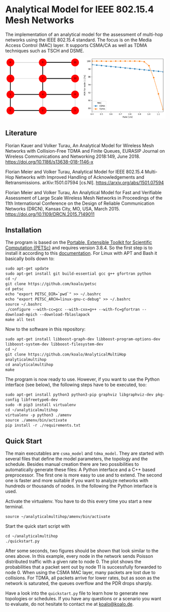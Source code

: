 # Analytical Model for IEEE 802.15.4 Mesh Networks

The implementation of an analytical model for the assessment of multi-hop networks using the IEEE 802.15.4 standard. The focus is on the Media Access Control (MAC) layer. It supports CSMA/CA as well as TDMA techniques such as TSCH and DSME.

![Exemplary network graph and results](quickstart_result.png "Exemplary network graph and results")

## Literature

Florian Kauer and Volker Turau, An Analytical Model for Wireless Mesh Networks with Collision-Free TDMA and Finite Queues, EURASIP Journal on Wireless Communications and Networking 2018:149, June 2018. <a href="https://doi.org/10.1186/s13638-018-1146-x">https://doi.org/10.1186/s13638-018-1146-x</a>

Florian Meier and Volker Turau, Analytical Model for IEEE 802.15.4 Multi-Hop Networks with Improved Handling of Acknowledgements and Retransmissions. arXiv:1501.07594 [cs.NI]. <a href="https://arxiv.org/abs/1501.07594">https://arxiv.org/abs/1501.07594</a>

Florian Meier and Volker Turau, An Analytical Model for Fast and Verifiable Assessment of Large Scale Wireless Mesh Networks in Proceedings of the 11th International Conference on the Design of Reliable Communication Networks (DRCN), Kansas City, MO, USA, March 2015. <a href="https://doi.org/10.1109/DRCN.2015.7149011">https://doi.org/10.1109/DRCN.2015.7149011</a>


## Installation

The program is based on the <a href="https://www.mcs.anl.gov/petsc/">Portable, Extensible Toolkit for Scientific Computation (PETSc)</a> and requires version 3.8.4. So the first step is to install it according to this <a href="https://www.mcs.anl.gov/petsc/documentation/installation.html">documentation</a>. For Linux with APT and Bash it basically boils down to:

    sudo apt-get update
    sudo apt-get install git build-essential gcc g++ gfortran python
    cd ~/
    git clone https://github.com/koalo/petsc
    cd petsc
    echo "export PETSC_DIR=`pwd`" >> ~/.bashrc
    echo "export PETSC_ARCH=linux-gnu-c-debug" >> ~/.bashrc
    source ~/.bashrc
    ./configure --with-cc=gcc --with-cxx=g++ --with-fc=gfortran --download-mpich --download-fblaslapack
    make all test

Now to the software in this repository:

    sudo apt-get install libboost-graph-dev libboost-program-options-dev libboost-system-dev libboost-filesystem-dev
    cd ~/
    git clone https://github.com/koalo/AnalyticalMultiHop analyticalmultihop
    cd analyticalmultihop
    make

The program is now ready to use. However, if you want to use the Python interface (see below), the following steps have to be executed, too:

    sudo apt-get install python3 python3-pip graphviz libgraphviz-dev pkg-config libfreetype6-dev
    sudo -H pip3 install virtualenv
    cd ~/analyticalmultihop
    virtualenv -p python3 ./amenv
    source ./amenv/bin/activate
    pip install -r ./requirements.txt

## Quick Start

The main executables are <code>csma_model</code> and <code>tdma_model</code>. They are started with several files that define the model parameters, the topology and the schedule. Besides manual creation there are two possibilities to automatically generate these files: A Python interface and a C++ based preprocessor. The first one is more easy to use and to extend. The second one is faster and more suitable if you want to analyze networks with hundreds or thousands of nodes. In the following the Python interface is used.

Activate the virtualenv. You have to do this every time you start a new terminal.

    source ~/analyticalmultihop/amenv/bin/activate

Start the quick start script with

    cd ~/analyticalmultihop
    ./quickstart.py

After some seconds, two figures should be shown that look similar to the ones above. In this example, every node in the network sends Poisson distributed traffic with a given rate to node 0. The plot shows the probabilities that a packet sent out by node 11 is successfully forwarded to node 0. When using the CSMA MAC layer, many packets are lost due to collisions. For TDMA, all packets arrive for lower rates, but as soon as the network is saturated, the queues overflow and the PDR drops sharply.

Have a look into the <code>quickstart.py</code> file to learn how to generate new topologies or schedules. If you have any questions or a scenario you want to evaluate, do not hesitate to contact me at <a href="koalo@koalo.de">koalo@koalo.de</a>. 


